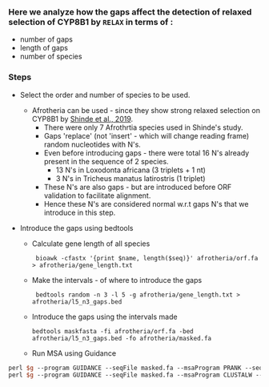 ### Here we analyze how the gaps affect the detection of relaxed selection of CYP8B1 by `RELAX` in terms of :
- number of gaps
- length of gaps 
- number of species


### Steps

- Select the order and number of species to be used.  

  - Afrotheria can be used - since they show strong relaxed selection on CYP8B1 by [Shinde et al., 2019](https://link.springer.com/article/10.1007/s00239-019-09903-6?fbclid=IwAR2UL_uHcWkEfqa1GyJsq95N_t_Lcaq7TOn1UpFVNj-2ikDJnUEbHi0ZBCQ#Sec2). 
    - There were only 7 Afrothrtia species used in Shinde's study.
    - Gaps 'replace' (not 'insert' - which will change reading frame) random nucleotides with N's.
    - Even before introducing gaps - there were total 16 N's already present in the sequence of 2 species.
      - 13 N's in Loxodonta africana (3 triplets + 1 nt)
      - 3 N's in Tricheus manatus latirostris (1 triplet)
    - These N's are also gaps - but are introduced before ORF validation to facilitate alignment.
    - Hence these N's are considered normal w.r.t gaps N's that we introduce in this step.

- Introduce the gaps using bedtools

  - Calculate gene length of all species 

         bioawk -cfastx '{print $name, length($seq)}' afrotheria/orf.fa > afrotheria/gene_length.txt

  - Make the intervals - of where to introduce the gaps
  
         bedtools random -n 3 -l 5 -g afrotheria/gene_length.txt > afrotheria/l5_n3_gaps.bed
 
  - Introduce the gaps using the intervals made

        bedtools maskfasta -fi afrotheria/orf.fa -bed afrotheria/l5_n3_gaps.bed -fo afrotheria/masked.fa


  - Run MSA using Guidance 

```perl $g --program GUIDANCE --seqFile masked.fa --msaProgram MAFFT --seqType codon --outDir mafft/ --genCode 1 --bootstraps 100 --proc_num 8
perl $g --program GUIDANCE --seqFile masked.fa --msaProgram PRANK --seqType codon --outDir prank/ --genCode 1 --bootstraps 100 --proc_num 8
perl $g --program GUIDANCE --seqFile masked.fa --msaProgram CLUSTALW --seqType codon --outDir clustalw2 --genCode 1 --bootstraps 100 --proc_num 8
```
